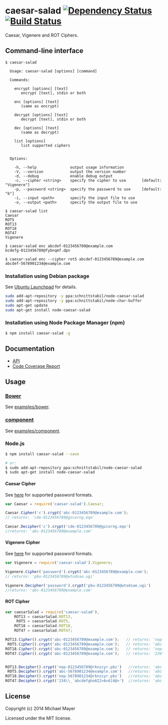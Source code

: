 # caesar-salad [![Dependency Status](https://gemnasium.com/schnittstabil/caesar-salad.svg)](https://gemnasium.com/schnittstabil/caesar-salad) [![Build Status](https://travis-ci.org/schnittstabil/caesar-salad.svg?branch=master)](https://travis-ci.org/schnittstabil/caesar-salad)

Caesar, Vigenere and ROT Ciphers.

## Command-line interface

```
$ caesar-salad

  Usage: caesar-salad [options] [command]

  Commands:

    encrypt [options] [text]
       encrypt [text], stdin or both

    enc [options] [text]
       (same as encrypt)

    decrypt [options] [text]
       decrypt [text], stdin or both

    dec [options] [text]
       (same as decrypt)

    list [options]
       list supported ciphers


  Options:

    -h, --help               output usage information
    -V, --version            output the version number
    -d, --debug              enable debug output
    -c, --cipher <string>    specify the cipher to use       [default: "Vigenere"]
    -p, --password <string>  specify the password to use     [default: "b"]
    -i, --input <path>       specify the input file to use
    -o, --output <path>      specify the output file to use
```

```
$ caesar-salad list
Caesar
ROT5
ROT13
ROT18
ROT47
Vigenere
```

```
$ caesar-salad enc abcdef-0123456789@example.com
bcdefg-0123456789@fybnqmf.dpn

$ caesar-salad enc --cipher rot5 abcdef-0123456789@example.com
abcdef-5678901234@example.com
```

### Installation using Debian package

See [Ubuntu Launchpad](https://launchpad.net/~schnittstabil/+archive/ubuntu/node-caesar-salad) for details.

```bash
sudo add-apt-repository -y ppa:schnittstabil/node-caesar-salad
sudo add-apt-repository -y ppa:schnittstabil/node-char-buffer
sudo apt-get update
sudo apt-get install node-caesar-salad
```

### Installation using Node Package Manager (npm)

```bash
$ npm install caesar-salad -g
```

## Documentation

* [API](http://schnittstabil.github.io/caesar-salad/api/#!/api)
* [Code Coverage Report](http://schnittstabil.github.io/caesar-salad/coverage)

## Usage

### [Bower](http://bower.io/)

See [examples/bower](https://github.com/schnittstabil/caesar-salad/tree/master/examples/bower).

### [component](https://github.com/component/component)

See [examples/component](https://github.com/schnittstabil/caesar-salad/tree/master/examples/component).

### Node.js

```bash
$ npm install caesar-salad --save

# or:
$ sudo add-apt-repository ppa:schnittstabil/node-caesar-salad
$ sudo apt-get install node-caesar-salad
```

#### Caesar Cipher

See [here](http://schnittstabil.github.io/caesar-salad/api/classes/Password.html) for supported password formats.

```JavaScript
var Caesar = require('caesar-salad').Caesar;

Caesar.Cipher('c').crypt('abc-0123456789@example.com');
// returns: 'cde-0123456789@gzcorng.eqo'

Caesar.Decipher('c').crypt('cde-0123456789@gzcorng.eqo')
//returns: 'abc-0123456789@example.com'
```

#### Vigenere Cipher

See [here](http://schnittstabil.github.io/caesar-salad/api/classes/Password.html) for supported password formats.

```JavaScript
var Vigenere = require('caesar-salad').Vigenere;

Vigenere.Cipher('password').crypt('abc-0123456789@example.com');
// returns: 'pbu-0123456789@wtodsae.ugi'

Vigenere.Decipher('password').crypt('pbu-0123456789@wtodsae.ugi')
//returns: 'abc-0123456789@example.com'
```

#### ROT Cipher

```JavaScript
var caesarSalad = require('caesar-salad'),
    ROT13 = caesarSalad.ROT13,
     ROT5 = caesarSalad.ROT5,
    ROT18 = caesarSalad.ROT18,
    ROT47 = caesarSalad.ROT47;

ROT13.Cipher().crypt('abc-0123456789@example.com');   // returns: 'nop-0123456789@rknzcyr.pbz'
 ROT5.Cipher().crypt('abc-0123456789@example.com');   // returns: 'abc-5678901234@example.com'
ROT18.Cipher().crypt('abc-0123456789@example.com');   // returns: 'nop-5678901234@rknzcyr.pbz'
ROT47.Cipher().crypt('abc-0123456789@example.com');   // returns: '234\\_`abcdefgho6I2>A=6]4@>'


ROT13.Decipher().crypt('nop-0123456789@rknzcyr.pbz')   //returns: 'abc-0123456789@example.com'
 ROT5.Decipher().crypt('abc-5678901234@example.com')   //returns: 'abc-0123456789@example.com'
ROT18.Decipher().crypt('nop-5678901234@rknzcyr.pbz')   //returns: 'abc-0123456789@example.com'
ROT47.Decipher().crypt('234\\_`abcdefgho6I2>A=6]4@>')  //returns: 'abc-0123456789@example.com'
```

License
-------

Copyright (c) 2014 Michael Mayer

Licensed under the MIT license.
